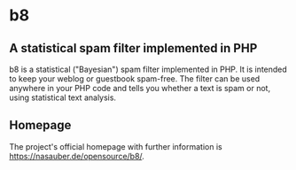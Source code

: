 # b8

## A statistical spam filter implemented in PHP

b8 is a statistical ("Bayesian") spam filter implemented in PHP. It is intended to keep your weblog or guestbook spam-free. The filter can be used anywhere in your PHP code and tells you whether a text is spam or not, using statistical text analysis.

## Homepage

The project's official homepage with further information is <https://nasauber.de/opensource/b8/>.
